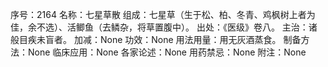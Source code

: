 序号：2164
名称：七星草散
组成：七星草（生于松、柏、冬青、鸡枫树上者为佳，余不选）、活鲫鱼（去鳞杂，将草置腹中）。
出处：《医级》卷八。
主治：诸般目疾未盲者。
加减：None
功效：None
用法用量：用无灰酒蒸食。
制备方法：None
临床应用：None
各家论述：None
用药禁忌：None
附注：None
